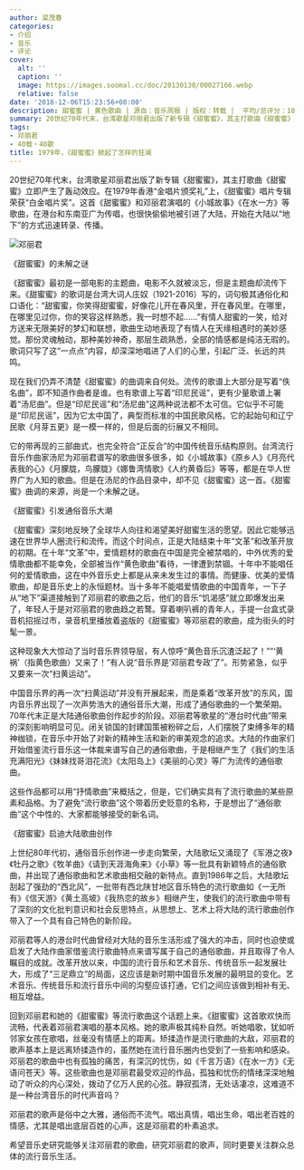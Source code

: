 ```yaml
---
author: 梁茂春
categories:
- 介绍
- 音乐
- 评论
cover:
  alt: ''
  caption: ''
  image: https://images.soomal.cc/doc/20130130/00027166.webp
  relative: false
date: '2018-12-06T15:23:56+08:00'
description: 甜蜜蜜 | 黄色歌曲 | 源自：音乐周报 | 版权：转载 |  平均/总评分：10.00/30
summary: 20世纪70年代末，台湾歌星邓丽君出版了新专辑《甜蜜蜜》，其主打歌曲《甜蜜蜜》立即产生了轰动效应。在1979年香港“金唱片颁奖礼”上，《甜蜜蜜》唱片专辑荣获“白金唱片奖”。这首《甜蜜蜜》和邓丽君演唱的其他歌曲，很快偷偷地被引进了大陆……
tags:
- 邓丽君
- 40载・40歌
title: 1979年，《甜蜜蜜》掀起了怎样的狂澜
---
```


20世纪70年代末，台湾歌星邓丽君出版了新专辑《甜蜜蜜》，其主打歌曲《甜蜜蜜》立即产生了轰动效应。在1979年香港“金唱片颁奖礼”上，《甜蜜蜜》唱片专辑荣获“白金唱片奖”。这首《甜蜜蜜》和邓丽君演唱的《小城故事》《在水一方》等歌曲，在港台和东南亚广为传唱，也很快偷偷地被引进了大陆，开始在大陆以“地下”的方式迅速转录、传播。

![邓丽君](https://images.soomal.cc/doc/20130130/00027166.webp)





《甜蜜蜜》的未解之谜

《甜蜜蜜》最初是一部电影的主题曲，电影不久就被淡忘，但是主题曲却流传下来。《甜蜜蜜》的歌词是台湾大词人庄奴（1921-2016）写的，词句极其通俗化和口语化：“甜蜜蜜，你笑得甜蜜蜜，好像花儿开在春风里，开在春风里。在哪里，在哪里见过你，你的笑容这样熟悉，我一时想不起……”有情人甜蜜的一笑，给对方送来无限美好的梦幻和联想，歌曲生动地表现了有情人在天缘相遇时的美妙感觉。那份灵魂触动，那种美妙神奇，那层生疏熟悉，全部的情感都是纯洁无瑕的。歌词只写了这“一点点”内容，却深深地唱进了人们的心里，引起广泛、长远的共鸣。

现在我们仍弄不清楚《甜蜜蜜》的曲调来自何处。流传的歌谱上大部分是写着“佚名曲”，即不知道作曲者是谁。也有歌谱上写着“印尼民谣”，更有少量歌谱上署着“汤尼曲”。但是“印尼民谣”和“汤尼曲”这两种说法都不太可信。它似乎不可能是“印尼民谣”，因为它太中国了，典型而标准的中国民歌风格。它的起始句和辽宁民歌《月芽五更》是一模一样的，但是后面的衍展又不相同。

它的带再现的三部曲式，也完全符合“正反合”的中国传统音乐结构原则。台湾流行音乐作曲家汤尼为邓丽君谱写的歌曲很多很多，如《小城故事》《原乡人》《月亮代表我的心》《月朦胧，鸟朦胧》《娜鲁湾情歌》《人约黄昏后》等等，都是在华人世界广为人知的歌曲。但是在汤尼的作品目录中，却不见《甜蜜蜜》这一首。《甜蜜蜜》曲调的来源，尚是一个未解之谜。

《甜蜜蜜》引发通俗音乐大潮

《甜蜜蜜》深刻地反映了全球华人向往和渴望美好甜蜜生活的愿望。因此它能够迅速在世界华人圈流行和流传。而这个时间点，正是大陆结束十年“文革”和改革开放的初期。在十年“文革”中，爱情题材的歌曲在中国是完全被禁唱的，中外优秀的爱情歌曲都不能幸免，全部被当作“黄色歌曲”看待，一律遭到禁锢。十年中不能唱任何的爱情歌曲，这在中外音乐史上都是从来未发生过的事情。而健康、优美的爱情歌曲，却是音乐史上的永恒题材。当十多年不能唱爱情歌曲的中国青年，一下子从“地下”渠道接触到了邓丽君的歌曲之后，他们的音乐“饥渴感”就立即爆发出来了，年轻人于是对邓丽君的歌曲趋之若鹜。穿着喇叭裤的青年人，手提一台盒式录音机招摇过市，录音机里播放着盗版的《甜蜜蜜》等邓丽君的歌曲，成为街头的时髦一景。

这种现象大大惊动了当时音乐界领导层，有人惊呼“黄色音乐沉渣泛起了！”“‘黄祸’（指黄色歌曲）又来了！”有人说“音乐界是‘邓丽君专政’了”。形势紧急，似乎又要来一次“扫黄运动”。

中国音乐界的再一次“扫黄运动”并没有开展起来，而是乘着“改革开放”的东风，国内音乐界出现了一次声势浩大的通俗音乐大潮，形成了通俗歌曲的一个繁荣期。70年代末正是大陆通俗歌曲创作起步的阶段。邓丽君等歌星的“港台时代曲”带来的深刻影响明显可见。闭关锁国的封建国策被粉碎之后，人们摆脱了束缚多年的精神枷锁，在音乐中开始了对新的精神生活和新的审美观念的追求。大陆的作曲家们开始借鉴流行音乐这一体裁来谱写自己的通俗歌曲，于是相继产生了《我们的生活充满阳光》《妹妹找哥泪花流》《太阳岛上》《美丽的心灵》等广为流传的通俗歌曲。

这些作品都可以用“抒情歌曲”来概括之，但是，它们确实具有了流行歌曲的某些原素和品格。为了避免“流行歌曲”这个带着历史贬意的名称，于是想出了“通俗歌曲”这个中性的、大家都能够接受的新名词。

《甜蜜蜜》启迪大陆歌曲创作

上世纪80年代初，通俗音乐创作进一步走向繁荣，大陆歌坛又涌现了《军港之夜》《牡丹之歌》《牧羊曲》《请到天涯海角来》《小草》等一批具有新颖特点的通俗歌曲，并出现了通俗歌曲和艺术歌曲相交融的新特点。直到1986年之后，大陆歌坛刮起了强劲的“西北风”，一批带有西北陕甘地区音乐特色的流行歌曲如《一无所有》《信天游》《黄土高坡》《我热恋的故乡》相继产生，使我们的流行歌曲中带有了深刻的文化批判意识和社会反思特点，从思想上、艺术上将大陆的流行歌曲创作带入了一个具有自己特色的新阶段。

邓丽君等人的港台时代曲曾经对大陆的音乐生活形成了强大的冲击，同时也迫使或启发了大陆作曲家借鉴流行歌曲特点来谱写属于自己的通俗歌曲，并且取得了令人瞩目的成就。改革开放以来，中国的流行音乐和艺术音乐、传统音乐一起发展壮大，形成了“三足鼎立”的局面，这应该是新时期中国音乐发展的最明显的变化。艺术音乐、传统音乐和流行音乐中间的沟壑应该打通，它们之间应该做到相补有无、相互增益。

回到邓丽君和她的《甜蜜蜜》等流行歌曲这个话题上来。《甜蜜蜜》这首歌欢快而流畅，代表着邓丽君演唱的基本风格。她的歌声极其纯朴自然。听她唱歌，犹如听邻家女孩在歌唱，丝毫没有情感上的距离。矫揉造作是流行歌曲的大敌，邓丽君的歌声基本上是远离矫揉造作的，虽然她在流行音乐圈内也受到了一些影响和感染。邓丽君的歌曲中也有孤独的痛苦，有深沉的忧伤，如《千言万语》《在水一方》《无语问苍天》等。这些歌曲也是邓丽君最受欢迎的作品，孤独和忧伤的情绪深深地触动了听众的内心深处，拨动了亿万人民的心弦。静寂孤清，无处话凄凉，这难道不是一种台湾音乐的时代声音吗？

邓丽君的歌声是俗中之大雅，通俗而不流气。唱出真情，唱出生命，唱出老百姓的情感，尤其是唱出底层百姓的心声，这是邓丽君的朴素追求。

希望音乐史研究能够关注邓丽君的歌曲，研究邓丽君的歌声，同时更要关注群众总体的流行音乐生活。